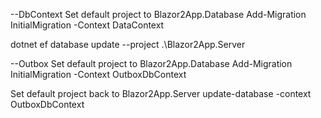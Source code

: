 ﻿--DbContext
Set default project to Blazor2App.Database
Add-Migration InitialMigration -Context DataContext

dotnet ef database update --project .\Blazor2App.Server

--Outbox
Set default project to Blazor2App.Database
Add-Migration InitialMigration -Context OutboxDbContext

Set default project back to Blazor2App.Server
update-database -context OutboxDbContext